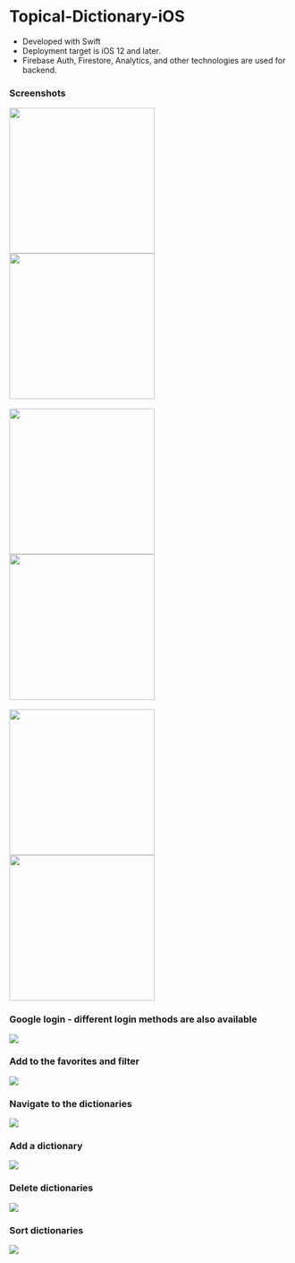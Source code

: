 # Topical-Dictionary-iOS

* Developed with Swift
* Deployment target is iOS 12 and later.
* Firebase Auth, Firestore, Analytics, and other technologies are used for backend.

### Screenshots
<div>
  <img src="https://user-images.githubusercontent.com/24485041/114324917-b2301680-9b35-11eb-87aa-6b8c0be4c04d.png" width="260px">
  <img src="https://user-images.githubusercontent.com/24485041/114324994-4306f200-9b36-11eb-9bc7-6b0168b13aff.png" width="260px">
</div>
<br>
<div>
  <img src="https://user-images.githubusercontent.com/24485041/114325052-adb82d80-9b36-11eb-84e5-f8819663c6bd.png" width="260px">
  <img src="https://user-images.githubusercontent.com/24485041/114325055-b14bb480-9b36-11eb-9615-8c20d3ab7fb9.png" width="260px">
</div>
<br>
<div>
  <img src="https://user-images.githubusercontent.com/24485041/114325096-fec82180-9b36-11eb-9cb8-c63b7f6026e0.png" width="260px">
  <img src="https://user-images.githubusercontent.com/24485041/114325099-025ba880-9b37-11eb-9531-082ce26e0730.png" width="260px">
</div>


### Google login - different login methods are also available
![](https://user-images.githubusercontent.com/24485041/114324070-e0f7be00-9b30-11eb-98dd-7532846cbe01.gif)


### Add to the favorites and filter
![](https://user-images.githubusercontent.com/24485041/114324029-ae4dc580-9b30-11eb-9765-d3d9b9332aea.gif)


### Navigate to the dictionaries
![](https://user-images.githubusercontent.com/24485041/114324102-0be21200-9b31-11eb-8b72-e05698068a27.gif)


### Add a dictionary
![](https://user-images.githubusercontent.com/24485041/114324146-4186fb00-9b31-11eb-9bdb-d7ee5aec2a51.gif)


### Delete dictionaries
![](https://user-images.githubusercontent.com/24485041/114324182-7a26d480-9b31-11eb-9eb6-1bc5441aadb7.gif)


### Sort dictionaries
![](https://user-images.githubusercontent.com/24485041/114325242-c07f3200-9b37-11eb-8e37-0ea1783c73fc.gif)

